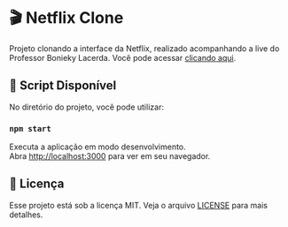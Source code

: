 # 🎬 Netflix Clone

Projeto clonando a interface da Netflix, realizado acompanhando a live do Professor Bonieky Lacerda.
Você pode acessar [clicando aqui](https://netflix-clone-pi-lovat.vercel.app/).

## 📜 Script Disponível

No diretório do projeto, você pode utilizar:

### `npm start`

Executa a aplicação em modo desenvolvimento.\
Abra [http://localhost:3000](http://localhost:3000) para ver em seu navegador.

## 📄 Licença

Esse projeto está sob a licença MIT. Veja o arquivo [LICENSE](LICENSE.md) para mais detalhes.

<br />
